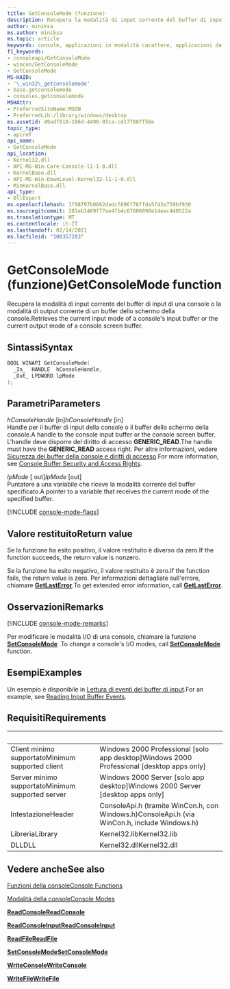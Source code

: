 ```yaml
---
title: GetConsoleMode (funzione)
description: Recupera la modalità di input corrente del buffer di input di una console o la modalità di output corrente di un buffer dello schermo della console.
author: miniksa
ms.author: miniksa
ms.topic: article
keywords: console, applicazioni in modalità carattere, applicazioni da riga di comando, applicazioni di terminale, api della console
f1_keywords:
- consoleapi/GetConsoleMode
- wincon/GetConsoleMode
- GetConsoleMode
MS-HAID:
- '\_win32\_getconsolemode'
- base.getconsolemode
- consoles.getconsolemode
MSHAttr:
- PreferredSiteName:MSDN
- PreferredLib:/library/windows/desktop
ms.assetid: 49adf618-196d-4490-93ca-cd177807f58e
topic_type:
- apiref
api_name:
- GetConsoleMode
api_location:
- Kernel32.dll
- API-MS-Win-Core-Console-l1-1-0.dll
- KernelBase.dll
- API-MS-Win-DownLevel-Kernel32-l1-1-0.dll
- MinKernelBase.dll
api_type:
- DllExport
ms.openlocfilehash: 3f98797b0662dadcf696f76ffda5f42e759bf930
ms.sourcegitcommit: 281eb1469f77ae4fb4c67806898e14eac440522a
ms.translationtype: MT
ms.contentlocale: it-IT
ms.lasthandoff: 02/14/2021
ms.locfileid: "100357283"
---
```

# <a name="getconsolemode-function"></a><span data-ttu-id="89f2f-104">GetConsoleMode (funzione)</span><span class="sxs-lookup"><span data-stu-id="89f2f-104">GetConsoleMode function</span></span>

<span data-ttu-id="89f2f-105">Recupera la modalità di input corrente del buffer di input di una console o la modalità di output corrente di un buffer dello schermo della console.</span><span class="sxs-lookup"><span data-stu-id="89f2f-105">Retrieves the current input mode of a console's input buffer or the current output mode of a console screen buffer.</span></span>

## <a name="syntax"></a><span data-ttu-id="89f2f-106">Sintassi</span><span class="sxs-lookup"><span data-stu-id="89f2f-106">Syntax</span></span>

```C
BOOL WINAPI GetConsoleMode(
  _In_  HANDLE  hConsoleHandle,
  _Out_ LPDWORD lpMode
);
```

## <a name="parameters"></a><span data-ttu-id="89f2f-107">Parametri</span><span class="sxs-lookup"><span data-stu-id="89f2f-107">Parameters</span></span>

<span data-ttu-id="89f2f-108">*hConsoleHandle* \[in\]</span><span class="sxs-lookup"><span data-stu-id="89f2f-108">*hConsoleHandle* \[in\]</span></span>  
<span data-ttu-id="89f2f-109">Handle per il buffer di input della console o il buffer dello schermo della console.</span><span class="sxs-lookup"><span data-stu-id="89f2f-109">A handle to the console input buffer or the console screen buffer.</span></span> <span data-ttu-id="89f2f-110">L'handle deve disporre del diritto di accesso **GENERIC\_READ**.</span><span class="sxs-lookup"><span data-stu-id="89f2f-110">The handle must have the **GENERIC\_READ** access right.</span></span> <span data-ttu-id="89f2f-111">Per altre informazioni, vedere [Sicurezza dei buffer della console e diritti di accesso](console-buffer-security-and-access-rights.md).</span><span class="sxs-lookup"><span data-stu-id="89f2f-111">For more information, see [Console Buffer Security and Access Rights](console-buffer-security-and-access-rights.md).</span></span>

<span data-ttu-id="89f2f-112">*lpMode* \[ out\]</span><span class="sxs-lookup"><span data-stu-id="89f2f-112">*lpMode* \[out\]</span></span>  
<span data-ttu-id="89f2f-113">Puntatore a una variabile che riceve la modalità corrente del buffer specificato.</span><span class="sxs-lookup"><span data-stu-id="89f2f-113">A pointer to a variable that receives the current mode of the specified buffer.</span></span>

[!INCLUDE [console-mode-flags](./includes/console-mode-flags.md)]

## <a name="return-value"></a><span data-ttu-id="89f2f-114">Valore restituito</span><span class="sxs-lookup"><span data-stu-id="89f2f-114">Return value</span></span>

<span data-ttu-id="89f2f-115">Se la funzione ha esito positivo, il valore restituito è diverso da zero.</span><span class="sxs-lookup"><span data-stu-id="89f2f-115">If the function succeeds, the return value is nonzero.</span></span>

<span data-ttu-id="89f2f-116">Se la funzione ha esito negativo, il valore restituito è zero.</span><span class="sxs-lookup"><span data-stu-id="89f2f-116">If the function fails, the return value is zero.</span></span> <span data-ttu-id="89f2f-117">Per informazioni dettagliate sull'errore, chiamare [**GetLastError**](/windows/win32/api/errhandlingapi/nf-errhandlingapi-getlasterror).</span><span class="sxs-lookup"><span data-stu-id="89f2f-117">To get extended error information, call [**GetLastError**](/windows/win32/api/errhandlingapi/nf-errhandlingapi-getlasterror).</span></span>

## <a name="remarks"></a><span data-ttu-id="89f2f-118">Osservazioni</span><span class="sxs-lookup"><span data-stu-id="89f2f-118">Remarks</span></span>

[!INCLUDE [console-mode-remarks](./includes/console-mode-remarks.md)]

<span data-ttu-id="89f2f-119">Per modificare le modalità I/O di una console, chiamare la funzione [**SetConsoleMode**](setconsolemode.md) .</span><span class="sxs-lookup"><span data-stu-id="89f2f-119">To change a console's I/O modes, call [**SetConsoleMode**](setconsolemode.md) function.</span></span>

## <a name="examples"></a><span data-ttu-id="89f2f-120">Esempi</span><span class="sxs-lookup"><span data-stu-id="89f2f-120">Examples</span></span>

<span data-ttu-id="89f2f-121">Un esempio è disponibile in [Lettura di eventi del buffer di input](reading-input-buffer-events.md).</span><span class="sxs-lookup"><span data-stu-id="89f2f-121">For an example, see [Reading Input Buffer Events](reading-input-buffer-events.md).</span></span>

## <a name="requirements"></a><span data-ttu-id="89f2f-122">Requisiti</span><span class="sxs-lookup"><span data-stu-id="89f2f-122">Requirements</span></span>

| &nbsp; | &nbsp; |
|-|-|
| <span data-ttu-id="89f2f-123">Client minimo supportato</span><span class="sxs-lookup"><span data-stu-id="89f2f-123">Minimum supported client</span></span> | <span data-ttu-id="89f2f-124">Windows 2000 Professional \[solo app desktop\]</span><span class="sxs-lookup"><span data-stu-id="89f2f-124">Windows 2000 Professional \[desktop apps only\]</span></span> |
| <span data-ttu-id="89f2f-125">Server minimo supportato</span><span class="sxs-lookup"><span data-stu-id="89f2f-125">Minimum supported server</span></span> | <span data-ttu-id="89f2f-126">Windows 2000 Server \[solo app desktop\]</span><span class="sxs-lookup"><span data-stu-id="89f2f-126">Windows 2000 Server \[desktop apps only\]</span></span> |
| <span data-ttu-id="89f2f-127">Intestazione</span><span class="sxs-lookup"><span data-stu-id="89f2f-127">Header</span></span> | <span data-ttu-id="89f2f-128">ConsoleApi.h (tramite WinCon.h, con Windows.h)</span><span class="sxs-lookup"><span data-stu-id="89f2f-128">ConsoleApi.h (via WinCon.h, include Windows.h)</span></span> |
| <span data-ttu-id="89f2f-129">Libreria</span><span class="sxs-lookup"><span data-stu-id="89f2f-129">Library</span></span> | <span data-ttu-id="89f2f-130">Kernel32.lib</span><span class="sxs-lookup"><span data-stu-id="89f2f-130">Kernel32.lib</span></span> |
| <span data-ttu-id="89f2f-131">DLL</span><span class="sxs-lookup"><span data-stu-id="89f2f-131">DLL</span></span> | <span data-ttu-id="89f2f-132">Kernel32.dll</span><span class="sxs-lookup"><span data-stu-id="89f2f-132">Kernel32.dll</span></span> |

## <a name="see-also"></a><span data-ttu-id="89f2f-133">Vedere anche</span><span class="sxs-lookup"><span data-stu-id="89f2f-133">See also</span></span>

[<span data-ttu-id="89f2f-134">Funzioni della console</span><span class="sxs-lookup"><span data-stu-id="89f2f-134">Console Functions</span></span>](console-functions.md)

[<span data-ttu-id="89f2f-135">Modalità della console</span><span class="sxs-lookup"><span data-stu-id="89f2f-135">Console Modes</span></span>](console-modes.md)

[<span data-ttu-id="89f2f-136">**ReadConsole**</span><span class="sxs-lookup"><span data-stu-id="89f2f-136">**ReadConsole**</span></span>](readconsole.md)

[<span data-ttu-id="89f2f-137">**ReadConsoleInput**</span><span class="sxs-lookup"><span data-stu-id="89f2f-137">**ReadConsoleInput**</span></span>](readconsoleinput.md)

[<span data-ttu-id="89f2f-138">**ReadFile**</span><span class="sxs-lookup"><span data-stu-id="89f2f-138">**ReadFile**</span></span>](/windows/win32/api/fileapi/nf-fileapi-readfile)

[<span data-ttu-id="89f2f-139">**SetConsoleMode**</span><span class="sxs-lookup"><span data-stu-id="89f2f-139">**SetConsoleMode**</span></span>](setconsolemode.md)

[<span data-ttu-id="89f2f-140">**WriteConsole**</span><span class="sxs-lookup"><span data-stu-id="89f2f-140">**WriteConsole**</span></span>](writeconsole.md)

[<span data-ttu-id="89f2f-141">**WriteFile**</span><span class="sxs-lookup"><span data-stu-id="89f2f-141">**WriteFile**</span></span>](/windows/win32/api/fileapi/nf-fileapi-writefile)